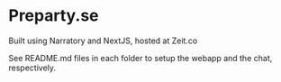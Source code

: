 # Preparty.se

Built using Narratory and NextJS, hosted at Zeit.co

See README.md files in each folder to setup the webapp and the chat, respectively.